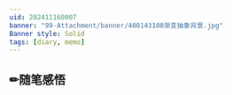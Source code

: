 ```yaml
---
uid: 202411160007 
banner: "99-Attachment/banner/400143108渐变抽象背景.jpg"
Banner style: Solid
tags: [diary, memo]
---
```



## ✏随笔感悟

